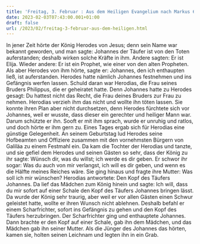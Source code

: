 ```yaml
---
title: 'Freitag, 3. Februar : Aus dem Heiligen Evangelium nach Markus 6,14-29.'
date: 2023-02-03T07:43:00.001+01:00
draft: false
url: /2023/02/freitag-3-februar-aus-dem-heiligen.html
---
```


In jener Zeit hörte der König Herodes von Jesus; denn sein Name war bekannt geworden, und man sagte: Johannes der Täufer ist von den Toten auferstanden; deshalb wirken solche Kräfte in ihm. Andere sagten: Er ist Elija. Wieder andere: Er ist ein Prophet, wie einer von den alten Propheten. Als aber Herodes von ihm hörte, sagte er: Johannes, den ich enthaupten ließ, ist auferstanden. Herodes hatte nämlich Johannes festnehmen und ins Gefängnis werfen lassen. Schuld daran war Herodias, die Frau seines Bruders Philippus, die er geheiratet hatte. Denn Johannes hatte zu Herodes gesagt: Du hattest nicht das Recht, die Frau deines Bruders zur Frau zu nehmen. Herodias verzieh ihm das nicht und wollte ihn töten lassen. Sie konnte ihren Plan aber nicht durchsetzen, denn Herodes fürchtete sich vor Johannes, weil er wusste, dass dieser ein gerechter und heiliger Mann war. Darum schützte er ihn. Sooft er mit ihm sprach, wurde er unruhig und ratlos, und doch hörte er ihm gern zu. Eines Tages ergab sich für Herodias eine günstige Gelegenheit. An seinem Geburtstag lud Herodes seine Hofbeamten und Offiziere zusammen mit den vornehmsten Bürgern von Galiläa zu einem Festmahl ein. Da kam die Tochter der Herodias und tanzte, und sie gefiel dem Herodes und seinen Gästen so sehr, dass der König zu ihr sagte: Wünsch dir, was du willst; ich werde es dir geben. Er schwor ihr sogar: Was du auch von mir verlangst, ich will es dir geben, und wenn es die Hälfte meines Reiches wäre. Sie ging hinaus und fragte ihre Mutter: Was soll ich mir wünschen? Herodias antwortete: Den Kopf des Täufers Johannes. Da lief das Mädchen zum König hinein und sagte: Ich will, dass du mir sofort auf einer Schale den Kopf des Täufers Johannes bringen lässt. Da wurde der König sehr traurig, aber weil er vor allen Gästen einen Schwur geleistet hatte, wollte er ihren Wunsch nicht ablehnen. Deshalb befahl er einem Scharfrichter, sofort ins Gefängnis zu gehen und den Kopf des Täufers herzubringen. Der Scharfrichter ging und enthauptete Johannes. Dann brachte er den Kopf auf einer Schale, gab ihn dem Mädchen, und das Mädchen gab ihn seiner Mutter. Als die Jünger des Johannes das hörten, kamen sie, holten seinen Leichnam und legten ihn in ein Grab.